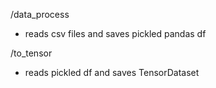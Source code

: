 /data_process
- reads csv files and saves pickled pandas df

/to_tensor
- reads pickled df and saves TensorDataset